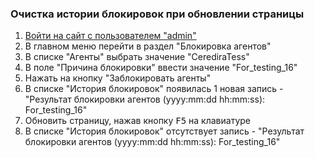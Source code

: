 ### Очистка истории блокировок при обновлении страницы

1. [Войти на сайт с пользователем "admin"](../../../0.%20Шаги/1.%20Войти%20на%20сайт%20с%20пользователем%20username.md)
1. В главном меню перейти в раздел "Блокировка агентов"
1. В списке "Агенты" выбрать значение "CerediraTess"
1. В поле "Причина блокировки" ввести значение "For_testing_16"
1. Нажать на кнопку "Заблокировать агенты"
1. В списке "История блокировок" появилась 1 новая запись - "Результат блокировки агентов (yyyy:mm:dd hh:mm:ss): For_testing_16"
1. Обновить страницу, нажав кнопку <kbd>F5</kbd> на клавиатуре
1. В списке "История блокировок" отсутствует запись - "Результат блокировки агентов (yyyy:mm:dd hh:mm:ss): For_testing_16"